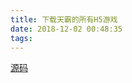 ```yaml
---
title: 下载天霸的所有H5游戏
date: 2018-12-02 00:48:35
tags:
---
```

[源码](https://github.com/haoyuan336/all-game-h5.git)